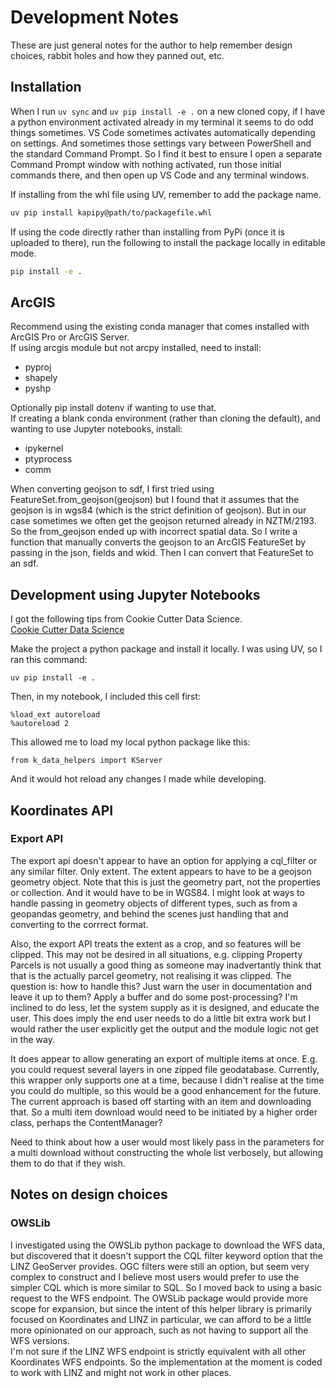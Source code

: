 # Development Notes  

These are just general notes for the author to help remember design choices, rabbit holes and how they panned out, etc.  

## Installation  
When I run ```uv sync``` and ```uv pip install -e .``` on a new cloned copy, if I have a python environment activated already in my terminal it seems to do odd things sometimes. VS Code sometimes activates automatically depending on settings. And sometimes those settings vary between PowerShell and the standard Command Prompt. So I find it best to ensure I open a separate Command Prompt window with nothing activated, run those initial commands there, and then open up VS Code and any terminal windows. 

If installing from the whl file using UV, remember to add the package name.
```bash
uv pip install kapipy@path/to/packagefile.whl
```

If using the code directly rather than installing from PyPi (once it is uploaded to there), run the following to install the package locally in editable mode.
```bash
pip install -e .
```

## ArcGIS  
Recommend using the existing conda manager that comes installed with ArcGIS Pro or ArcGIS Server.  
If using arcgis module but not arcpy installed, need to install:
- pyproj
- shapely  
- pyshp
  
Optionally pip install dotenv if wanting to use that.  
If creating a blank conda environment (rather than cloning the default), and
wanting to use Jupyter notebooks, install:
- ipykernel
- ptyprocess
- comm

When converting geojson to sdf, I first tried using FeatureSet.from_geojson(geojson) but I
found that it assumes that the geojson is in wgs84 (which is the strict definition of geojson).
But in our case sometimes we often get the geojson returned already in NZTM/2193. So the from_geojson
ended up with incorrect spatial data. 
So I write a function that manually converts the geojson to an ArcGIS FeatureSet by passing in
the json, fields and wkid. Then I can convert that FeatureSet to an sdf.  

## Development using Jupyter Notebooks  
I got the following tips from Cookie Cutter Data Science.  
[Cookie Cutter Data Science](https://cookiecutter-data-science.drivendata.org/)  

Make the project a python package and install it locally. I was using UV, so I ran this command:
```
uv pip install -e .  
```  
Then, in my notebook, I included this cell first:  
```jupyter
%load_ext autoreload
%autoreload 2
```  
This allowed me to load my local python package like this:  
```jupyter  
from k_data_helpers import KServer  
```  
And it would hot reload any changes I made while developing.

## Koordinates API  

### Export API  
The export api doesn't appear to have an option for applying a cql_filter or any similar filter. Only extent. The extent appears to have to be a geojson geometry object. Note that this is just the geometry part, not the properties or collection. And it would have to be in WGS84. I might look at ways to handle passing in geometry objects of different types, such as from a geopandas geometry, and behind the scenes just handling that and converting to the corrrect format.  

Also, the export API treats the extent as a crop, and so features will be clipped. This may not be desired in all situations, e.g. clipping Property Parcels is not usually a good thing as someone may inadvertantly think that that is the actually parcel geometry, not realising it was clipped. The question is: how to handle this? Just warn the user in documentation and leave it up to them? Apply a buffer and do some post-processing? I'm inclined to do less, let the system supply as it is designed, and educate the user. This does imply the end user needs to do a little bit extra work but I would rather the user explicitly get the output and the module logic not get in the way.  

It does appear to allow generating an export of multiple items at once. E.g. you could request several layers in one zipped file geodatabase. Currently, this wrapper only supports one at a time, because I didn't realise at the time you could do multiple, so this would be a good enhancement for the future. The current approach is based off starting with an item and downloading that. So a multi item download would need to be initiated by a higher order class, perhaps the ContentManager?  

Need to think about how a user would most likely pass in the parameters for a multi download without constructing the whole list verbosely, but allowing them to do that if they wish.  

## Notes on design choices  

### OWSLib  
I investigated using the OWSLib python package to download the WFS data, but discovered that it doesn't support the CQL filter keyword option that the LINZ GeoServer provides. OGC filters were still an option, but seem very complex to construct and I believe most users would prefer to use the simpler CQL which is more similar to SQL. So I moved back to using a basic request to the WFS endpoint. The OWSLib package would provide more scope for expansion, but since the intent of this helper library is primarily focused on Koordinates and LINZ in particular, we can afford to be a little more opinionated on our approach, such as not having to support all the WFS versions.  
I'm not sure if the LINZ WFS endpoint is strictly equivalent with all other Koordinates WFS endpoints. So the implementation at the moment is coded to work with LINZ and might not work in other places.  


